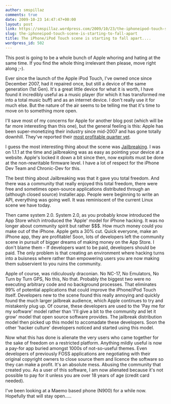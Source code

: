 ```yaml
---
author: smspillaz
comments: true
date: 2009-10-23 14:47:47+00:00
layout: post
link: https://smspillaz.wordpress.com/2009/10/23/the-iphoneipod-touch-scene-is-starting-to-fall-apart/
slug: the-iphoneipod-touch-scene-is-starting-to-fall-apart
title: The iPhone/iPod Touch scene is starting to fall apart....
wordpress_id: 502
---
```


This post is going to be a whole bunch of Apple whoring and hating at the same time. If you find the whole thing irrelevant then please, move right along ;-).

Ever since the launch of the Apple iPod Touch, I've owned once since December 2007, had it repaired once, but still a device of the same generation (1st Gen). It's a great little device for what it is worth, I have found it incredibly useful as a music player (for which it has transformed me into a total music buff) and as an internet device. I don't really use it for much else. But the nature of the air seems to be telling me that it's time to move on to something more open.

I'll save most of my concerns for Apple for another blog post (which will be far more interesting than this one), but the general feeling is this: Apple has been super-monetizing their industry since mid-2007 and has gone totally downhill. They've reported their [most profitable quarter yet](http://www.apple.com/pr/library/2009/10/19results.html).

I guess the most interesting thing about the scene was [Jailbreaking](http://blog.iphone-dev.org/). I was on 1.1.1 at the time and jailbreaking was as easy as pointing your device at a website. Apple's locked it down a bit since then, now exploits must be done at the non-rewritable firmware level. I have a lot of respect for the iPhone Dev Team and Chronic-Dev for this.

The best thing about Jailbreaking was that it gave you total freedom. And there was a community that really enjoyed this total freedom, there were free and sometimes open-source applications distributed through an (although closed source) Installer.app. People were beginning to write an API, everything was going well. It was reminiscent of the current Linux scene we have today.

Then came system 2.0. System 2.0, as you probably know introduced the App Store which introduced the 'Apple' model for iPhone hacking. It was no longer about community spirit but rather $$$. How much money could you make out of the iPhone. Apple gets a 30% cut. Quick everyone, make an iPhone app, they are profitable! Soon, lots of developers left the community scene in pursuit of bigger dreams of making money on the App Store. I don't blame them - If developers want to be paid, developers should be paid. The only problem is that creating an environment where hacking turns into a buisness where rather than empowering users you are now making them subservient to you ruins the community.

Apple of course, was ridiculously draconian. No NC-17, No Emulators, No Turn by Turn GPS, No this, No that. Probably the biggest two were no executing arbitrary code and no background processes. That eliminates 99% of potential applications that could improve the iPhone/iPod Touch itself. Developers new to the scene found this really annoying and quickly found the much larger jailbreak audience, which Apple continues to try and mistakenly plug up. Of course, these developers are used to the 'Pay me for my software' model rather than 'I'll give a bit to the community and let it grow' model that open source software provides. The jailbreak distribution model then picked up this model to accomadate these developers. Soon the other 'hacker culture' developers noticed and started using this model.

Now what this has done is alienate the very users who came together for the sake of freedom on a restricted platform. Anything mildly useful is now a pay-for app buried amongst 1000s of not-so-useful themes. Even developers of previously FOSS applications are negotiating with their original copyright owners to close source them and licence the software so they can make a profit. It's an absolute mess. Abusing the community that created you. As a user of this software, I am now alienated because it's not possible to pay for it unless you are over 18 years of age (credit card needed).

I've been looking at a Maemo based phone (N900) for a while now. Hopefully that will stay open.....

